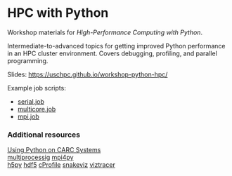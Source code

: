 # HPC with Python

Workshop materials for *High-Performance Computing with Python*.

Intermediate-to-advanced topics for getting improved Python performance in an HPC cluster environment. Covers debugging, profiling, and parallel programming.

Slides: https://uschpc.github.io/workshop-python-hpc/

Example job scripts:

- [serial.job](job-scripts/serial.job)
- [multicore.job](job-scripts/multicore.job)
- [mpi.job](job-scripts/mpi.job)

### Additional resources

[Using Python on CARC Systems](https://carc.usc.edu/user-information/user-guides/software-and-programming/python)  
[multiprocessig](https://cran.r-project.org/manuals.html)
[mpi4py](https://cran.r-b.org/web/views/HighPerformanceComputing.html)  
[h5py](https://pbdr.org/)
[hdf5](https://pbdr.org/)
[cProfile](https://docs.python.org/3/library/profile.html)
[snakeviz](https://jiffyclub.github.io/snakeviz/)
[viztracer](https://viztracer.readthedocs.io/en/latest/basic_usage.html)
